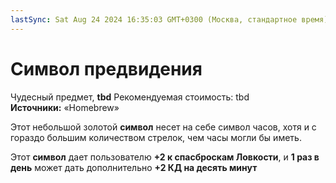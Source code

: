 ```yaml
---
lastSync: Sat Aug 24 2024 16:35:03 GMT+0300 (Москва, стандартное время)
---
```

# Символ предвидения

Чудесный предмет, **tbd**
Рекомендуемая стоимость: tbd
**Источники:** «Homebrew»

Этот небольшой золотой **символ** несет на себе символ часов, хотя и с гораздо большим количеством стрелок, чем часы могли бы иметь.

Этот **символ** дает пользователю **+2 к спасброскам Ловкости**, и **1 раз в день** может дать дополнительно **+2 КД на десять минут**